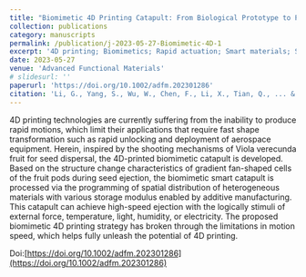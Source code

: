 ```yaml
---
title: "Biomimetic 4D Printing Catapult: From Biological Prototype to Practical Implementation"
collection: publications
category: manuscripts
permalink: /publication/j-2023-05-27-Biomimetic-4D-1
excerpt: '4D printing; Biomimetics; Rapid actuation; Smart materials; Shape transformation; Additive manufacturing; Functional structures'
date: 2023-05-27
venue: 'Advanced Functional Materials'
# slidesurl: ''
paperurl: 'https://doi.org/10.1002/adfm.202301286'
citation: 'Li, G., Yang, S., Wu, W., Chen, F., Li, X., Tian, Q., ... & Ren, L. (2023). Biomimetic 4D printing catapult: from biological prototype to practical implementation. Advanced Functional Materials, 33(32), 2301286.'
---
```


4D printing technologies are currently suffering from the inability to produce rapid motions, which limit their applications that require fast shape transformation such as rapid unlocking and deployment of aerospace equipment. Herein, inspired by the shooting mechanisms of Viola verecunda fruit for seed dispersal, the 4D-printed biomimetic catapult is developed. Based on the structure change characteristics of gradient fan-shaped cells of the fruit pods during seed ejection, the biomimetic smart catapult is processed via the programming of spatial distribution of heterogeneous materials with various storage modulus enabled by additive manufacturing. This catapult can achieve high-speed ejection with the logically stimuli of external force, temperature, light, humidity, or electricity. The proposed biomimetic 4D printing strategy has broken through the limitations in motion speed, which helps fully unleash the potential of 4D printing.

Doi:[https://doi.org/10.1002/adfm.202301286](https://doi.org/10.1002/adfm.202301286)